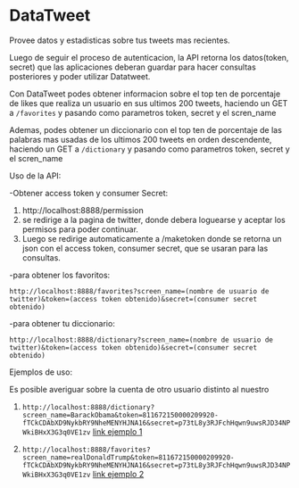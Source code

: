 # DataTweet

Provee datos y estadisticas sobre tus tweets mas recientes.

Luego de seguir el proceso de autenticacion, la API retorna los datos(token, secret) que las aplicaciones deberan guardar para hacer consultas posteriores y poder utilizar Datatweet.

Con DataTweet podes obtener informacion sobre el top ten de porcentaje de likes que realiza un usuario en sus ultimos 200 tweets, haciendo un GET a `/favorites` y pasando como parametros token, secret y el scren_name

Ademas, podes obtener un diccionario con el top ten de porcentaje de las palabras mas usadas de los ultimos 200 tweets en orden descendente, haciendo un GET a `/dictionary` y pasando como parametros token, secret y el scren_name

Uso de la API:

-Obtener access token y consumer Secret:

1) http://localhost:8888/permission 
2) se redirige a la pagina de twitter, donde debera loguearse y aceptar los permisos para poder continuar.
3) Luego se redirige automaticamente a /maketoken donde se retorna un json con el access token, consumer secret, que se usaran para las consultas.

-para obtener los favoritos: 

`http://localhost:8888/favorites?screen_name=(nombre de usuario de twitter)&token=(access token obtenido)&secret=(consumer secret obtenido)`

-para obtener tu diccionario: 

`http://localhost:8888/dictionary?screen_name=(nombre de usuario de twitter)&token=(access token obtenido)&secret=(consumer secret obtenido)`

Ejemplos de uso: 

Es posible averiguar sobre la cuenta de otro usuario distinto al nuestro

1) `http://localhost:8888/dictionary?screen_name=BarackObama&token=811672150000209920-fTCkCDAbXD9NykbRY9NheMENYHJNA16&secret=p73tL8y3RJFchHqwn9uwsRJD34NPWkiBHxX3G3q0VE1zv` 
[link ejemplo 1](http://localhost:8888/dictionary?screen_name=BarackObama&token=811672150000209920-fTCkCDAbXD9NykbRY9NheMENYHJNA16&secret=p73tL8y3RJFchHqwn9uwsRJD34NPWkiBHxX3G3q0VE1zv)

2) `http://localhost:8888/favorites?screen_name=realDonaldTrump&token=811672150000209920-fTCkCDAbXD9NykbRY9NheMENYHJNA16&secret=p73tL8y3RJFchHqwn9uwsRJD34NPWkiBHxX3G3q0VE1zv` 
[link ejemplo 2](http://localhost:8888/favorites?screen_name=realDonaldTrump&token=811672150000209920-fTCkCDAbXD9NykbRY9NheMENYHJNA16&secret=p73tL8y3RJFchHqwn9uwsRJD34NPWkiBHxX3G3q0VE1zv)
